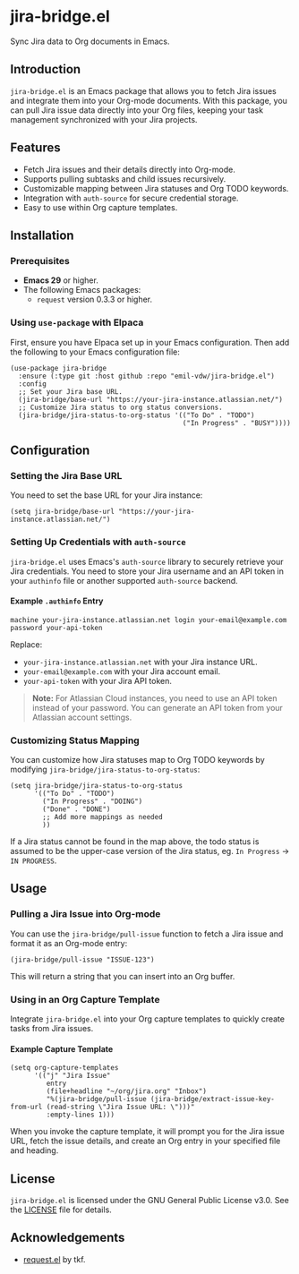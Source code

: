 # jira-bridge.el

Sync Jira data to Org documents in Emacs.

## Introduction

`jira-bridge.el` is an Emacs package that allows you to fetch Jira issues and integrate them into your Org-mode documents. With this package, you can pull Jira issue data directly into your Org files, keeping your task management synchronized with your Jira projects.

## Features

- Fetch Jira issues and their details directly into Org-mode.
- Supports pulling subtasks and child issues recursively.
- Customizable mapping between Jira statuses and Org TODO keywords.
- Integration with `auth-source` for secure credential storage.
- Easy to use within Org capture templates.

## Installation

### Prerequisites

- **Emacs 29** or higher.
- The following Emacs packages:
  - `request` version 0.3.3 or higher.

### Using `use-package` with Elpaca

First, ensure you have Elpaca set up in your Emacs configuration. Then add the following to your Emacs configuration file:

```elisp
(use-package jira-bridge
  :ensure (:type git :host github :repo "emil-vdw/jira-bridge.el")
  :config
  ;; Set your Jira base URL.
  (jira-bridge/base-url "https://your-jira-instance.atlassian.net/")
  ;; Customize Jira status to org status conversions.
  (jira-bridge/jira-status-to-org-status '(("To Do" . "TODO")
                                           ("In Progress" . "BUSY"))))
```

## Configuration

### Setting the Jira Base URL

You need to set the base URL for your Jira instance:

```elisp
(setq jira-bridge/base-url "https://your-jira-instance.atlassian.net/")
```

### Setting Up Credentials with `auth-source`

`jira-bridge.el` uses Emacs's `auth-source` library to securely retrieve your Jira credentials. You need to store your Jira username and an API token in your `authinfo` file or another supported `auth-source` backend.

#### Example `.authinfo` Entry

```
machine your-jira-instance.atlassian.net login your-email@example.com password your-api-token
```

Replace:

- `your-jira-instance.atlassian.net` with your Jira instance URL.
- `your-email@example.com` with your Jira account email.
- `your-api-token` with your Jira API token.

> **Note:** For Atlassian Cloud instances, you need to use an API token instead of your password. You can generate an API token from your Atlassian account settings.

### Customizing Status Mapping

You can customize how Jira statuses map to Org TODO keywords by modifying `jira-bridge/jira-status-to-org-status`:

```elisp
(setq jira-bridge/jira-status-to-org-status
      '(("To Do" . "TODO")
        ("In Progress" . "DOING")
        ("Done" . "DONE")
        ;; Add more mappings as needed
        ))
```

If a Jira status cannot be found in the map above, the todo status is assumed to be the upper-case version of the Jira status, eg. `In Progress` -> `IN PROGRESS`.

## Usage

### Pulling a Jira Issue into Org-mode

You can use the `jira-bridge/pull-issue` function to fetch a Jira issue and format it as an Org-mode entry:

```elisp
(jira-bridge/pull-issue "ISSUE-123")
```

This will return a string that you can insert into an Org buffer.

### Using in an Org Capture Template

Integrate `jira-bridge.el` into your Org capture templates to quickly create tasks from Jira issues.

#### Example Capture Template

```elisp
(setq org-capture-templates
      '(("j" "Jira Issue"
         entry
         (file+headline "~/org/jira.org" "Inbox")
         "%(jira-bridge/pull-issue (jira-bridge/extract-issue-key-from-url (read-string \"Jira Issue URL: \")))"
         :empty-lines 1)))
```

When you invoke the capture template, it will prompt you for the Jira issue URL, fetch the issue details, and create an Org entry in your specified file and heading.

## License

`jira-bridge.el` is licensed under the GNU General Public License v3.0. See the [LICENSE](LICENSE) file for details.

## Acknowledgements

- [request.el](https://github.com/tkf/emacs-request) by tkf.
